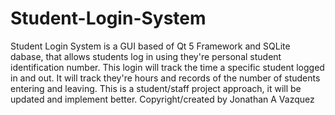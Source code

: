 # Student-Login-System
Student Login System is a GUI based of Qt 5 Framework and SQLite dabase, that allows students log in using they're personal student identification number. This login will track the time a specific student logged in and out. It will track they're hours and records of the number of students entering and leaving. This is a student/staff project approach, it will be updated and implement better. Copyright/created by Jonathan A Vazquez
